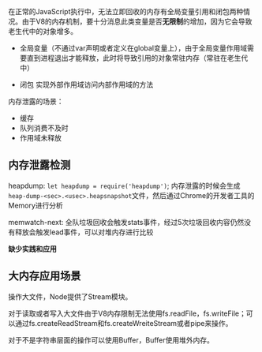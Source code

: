 在正常的JavaScript执行中，无法立即回收的内存有全局变量引用和闭包两种情况。由于V8的内存机制，要十分消息此类变量是否**无限制**的增加，因为它会导致老生代中的对象增多。

* 全局变量（不通过var声明或者定义在global变量上），由于全局变量作用域需要直到进程退出才能释放，此时将导致引用的对象常驻内存（常驻在老生代中）

* 闭包 实现外部作用域访问内部作用域的方法

内存泄露的场景：

* 缓存
* 队列消费不及时
* 作用域未释放

## 内存泄露检测

heapdump: `let heapdump = require('heapdump')`; 内存泄露的时候会生成`heap-dump-<sec>.<usec>.heapsnapshot`文件，然后通过Chrome的开发者工具的Memory进行分析

memwatch-next: 全队垃圾回收会触发stats事件，经过5次垃圾回收内容仍然没有释放会触发lead事件，可以对堆内存进行比较

**缺少实践和应用**

## 大内存应用场景

操作大文件，Node提供了Stream模块。

对于读取或者写入大文件由于V8内存限制无法使用fs.readFile，fs.writeFile；可以通过fs.createReadStream和fs.createWreiteStream或者pipe来操作。

对于不是字符串层面的操作可以使用Buffer，Buffer使用堆外内存。

